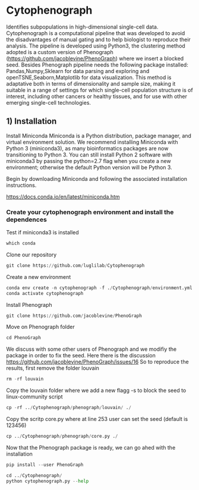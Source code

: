 # Cytophenograph

Identifies subpopulations in high-dimensional single-cell data. Cytophenograph is a computational pipeline that was developed to avoid the disadvantages of manual gating and to help biologist to reproduce their analysis. The pipeline is developed using Python3, the clustering method adopted is a custom version of Phenograph (https://github.com/jacoblevine/PhenoGraph) where we insert a blocked seed. Besides Phenograph pipeline needs the following package installed: Pandas,Numpy,Sklearn for data parsing and exploring and openTSNE,Seaborn,Matplotlib for data visualization. This method is adaptative both in terms of dimensionality and sample size, making it suitable in a range of settings for which single-cell population structure is of interest, including other cancers or healthy tissues, and for use with other emerging single-cell technologies.

## 1) Installation 

Install Miniconda
Miniconda is a Python distribution, package manager, and virtual environment solution. We recommend installing Miniconda with Python 3 (miniconda3), as many bioinformatics packages are now transitioning to Python 3. You can still install Python 2 software with miniconda3 by passing the python=2.7 flag when you create a new environment; otherwise the default Python version will be Python 3.

Begin by downloading Miniconda and following the associated installation instructions.

https://docs.conda.io/en/latest/miniconda.htm

### Create your cytophenograph environment and install the dependences

Test if miniconda3 is installed


```python
which conda
```

Clone our repository


```python
git clone https://github.com/luglilab/Cytophenograph
```

Create a new environment


```python
conda env create -n cytophenograph -f ./Cytophenograph/environment.yml 
conda activate cytophenograph
```

Install Phenograph


```python
git clone https://github.com/jacoblevine/PhenoGraph 
```

Move on Phenograph folder


```python
cd PhenoGraph 
```

We discuss with some other users of Phenograph and we modifiy the package in order to fix the seed. Here there is the discussion https://github.com/jacoblevine/PhenoGraph/issues/16 
So to reproduce the results, first remove the folder louvain


```python
rm -rf louvain
```

Copy the louvain folder where we add a new flagg -s to block the seed to linux-community script


```python
cp -rf ../Cytophenograph/phenograph/louvain/ ./
```

Copy the scritp core.py where at line 253 user can set the seed (default is 123456)


```python
cp ../Cytophenograph/phenograph/core.py ./
```

Now that the Phenograph package is ready, we can go ahed with the installation


```python
pip install --user PhenoGraph
```


```python
cd ../Cytophenograph/
python cytophenograph.py --help
```
